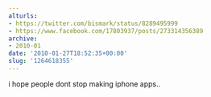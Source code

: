 ```yaml
---
alturls:
- https://twitter.com/bismark/status/8289495999
- https://www.facebook.com/17803937/posts/273314356389
archive:
- 2010-01
date: '2010-01-27T18:52:35+00:00'
slug: '1264618355'
---
```


i hope people dont stop making iphone apps..

